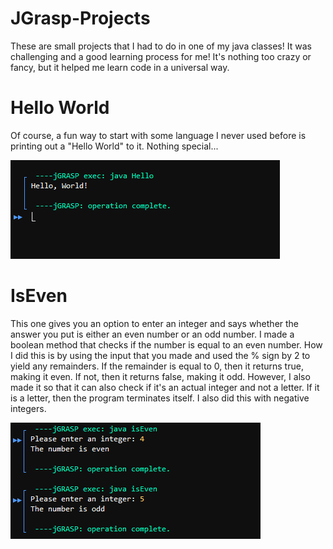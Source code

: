 # JGrasp-Projects
These are small projects that I had to do in one of my java classes! It was challenging and a good learning process for me! It's nothing too
crazy or fancy, but it helped me learn code in a universal way. 

# Hello World
Of course, a fun way to start with some language I never used before is printing out a "Hello World" to it. Nothing special...

![This](/JGraspImages/HelloWorld.PNG)

# IsEven
This one gives you an option to enter an integer and says whether the answer you put is either an even number or an odd number. I made a 
boolean method that checks if the number is equal to an even number. How I did this is by using the input that you made and used the % sign
by 2 to yield any remainders. If the remainder is equal to 0, then it returns true, making it even. If not, then it returns false, making it odd. 
However, I also made it so that it can also check if it's an actual integer and not a letter. If it is a letter, then the program terminates itself. I also 
did this with negative integers.

![This](/JGraspImages/IsEven.PNG)
